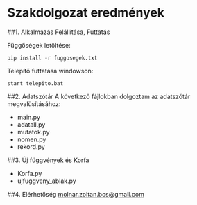 # Szakdolgozat eredmények

##1. Alkalmazás Felállítása, Futtatás

Függőségek letöltése:
```text
pip install -r fuggosegek.txt
```

Telepítő futtatása windowson:
```commandline
start telepito.bat
```

##2. Adatszótár
A következő fájlokban dolgoztam az adatszótár megvalüsításához:
- main.py
- adatall.py
- mutatok.py
- nomen.py
- rekord.py

##3. Új függvények és Korfa
- Korfa.py
- ujfuggveny_ablak.py

##4. Elérhetőség
molnar.zoltan.bcs@gmail.com